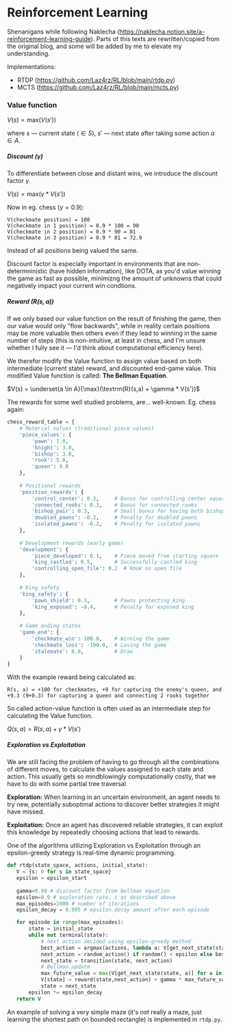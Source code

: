# Reinforcement Learning

Shenanigans while following Naklecha (https://naklecha.notion.site/a-reinforcement-learning-guide). Parts of this texts are rewritten/copied from the original blog, and some will be added by me to elevate my understanding.

Implementations:
- RTDP (https://github.com/Laz4rz/RL/blob/main/rtdp.py)
- MCTS (https://github.com/Laz4rz/RL/blob/main/mcts.py)

### Value function

$V(s) = \textrm{max}(V(s'))$

where $s$ — current state ($\in S$), $s'$ — next state after taking some action $a\in A$.

##### Discount ($\gamma$)

To differentiate between close and distant wins, we introduce the discount factor $\gamma$.

$V(s) = \textrm{max}(\gamma * V(s'))$

Now in eg. chess ($\gamma=0.9$): 

```
V(checkmate position) = 100
V(checkmate in 1 position) = 0.9 * 100 = 90
V(checkmate in 2 position) = 0.9 * 90 = 81
V(checkmate in 3 position) = 0.9 * 81 = 72.9
```

Instead of all positions being valued the same. 

Discount factor is especially important in environments that are non-determninistic (have hidden information), like DOTA, as you'd value winning the game as fast as possible, minimizng the amount of unknowns that could negatively impact your current win condtions.   

##### Reward ($R(s,a)$)

If we only based our value function on the result of finishing the game, then our value would only "flow backwards", while in reality certain positions may be more valuable then others even if they lead to winning in the same number of steps (this is non-intuitive, at least in chess, and I'm unsure whether I fully see it — I'd think about computational efficiency here). 

We therefor modify the Value function to assign value based on both intermediate (current state) reward, and discounted end-game value. This modified Value function is called: **The Bellman Equation**.

$V(s) = \underset{a \in A}{\max}(\textrm{R}(s,a) + \gamma * V(s'))$

The rewards for some well studied problems, are... well-known. Eg. chess again: 

```python
chess_reward_table = {
    # Material values (traditional piece values)
    'piece_values': {
        'pawn': 1.0,
        'knight': 3.0,
        'bishop': 3.0,
        'rook': 5.0,
        'queen': 9.0
    },
    
    # Positional rewards
    'position_rewards': {
        'control_center': 0.2,     # Bonus for controlling center squares
        'connected_rooks': 0.3,    # Bonus for connected rooks
        'bishop_pair': 0.3,        # Small bonus for having both bishops
        'doubled_pawns': -0.2,     # Penalty for doubled pawns
        'isolated_pawns': -0.2,    # Penalty for isolated pawns
    },
    
    # Development rewards (early game)
    'development': {
        'piece_developed': 0.1,    # Piece moved from starting square
        'king_castled': 0.5,       # Successfully castled king
        'controlling_open_file': 0.2  # Rook on open file
    },
    
    # King safety
    'king_safety': {
        'pawn_shield': 0.3,        # Pawns protecting king
        'king_exposed': -0.4,      # Penalty for exposed king
    },
    
    # Game ending states
    'game_end': {
        'checkmate_win': 100.0,    # Winning the game
        'checkmate_loss': -100.0,  # Losing the game
        'stalemate': 0.0,          # Draw
    }
}
```

With the example reward being calculated as:

```
R(s, a) = +100 for checkmates, +9 for capturing the enemy's queen, and +9.3 (9+0.3) for capturing a queen and connecting 2 rooks together
```

So called action-value function is often used as an intermediate step for calculating the Value function.

$Q(s,a) = R(s,a) + \gamma * V(s')$

##### Exploration vs Exploitation

We are still facing the problem of having to go through all the combinations of different moves, to calculate the values assigned to each state and action. This usually gets so mindblowingly computationally costly, that we have to do with some partial tree traversal. 

**Exploration:** When learning in an uncertain environment, an agent needs to try new, potentially suboptimal actions to discover better strategies it might have missed.

**Exploitation:** Once an agent has discovered reliable strategies, it can exploit this knowledge by repeatedly choosing actions that lead to rewards.

One of the algorithms utilizing Exploration vs Exploitation through an epsilon-greedy strategy is real-time dynamic programming.

```python
def rtdp(state_space, actions, initial_state):
   V = {s: 0 for s in state_space}
   epsilon = epsilon_start
   
   gamma=0.99 # discount factor from bellman equation
   epsilon=0.9 # exploration rate, ε as described above
   max_episodes=1000 # number of iterations
   epsilon_decay = 0.995 # epsilon decay amount after each episode

   for episode in range(max_episodes):
       state = initial_state
       while not terminal(state):
           # next action decided using epsilon-greedy method
           best_action = argmax(actions, lambda a: V[get_next_state(state, a)])
           next_action = random_action() if random() < epsilon else best_action
           next_state = transition(state, next_action)
           # Bellman update 
           max_future_value = max(V[get_next_state(state, a)] for a in actions)
           V[state] = reward(state,next_action) + gamma * max_future_value
           state = next_state
       epsilon *= epsilon_decay
   return V
```

An example of solving a very simple maze (it's not really a maze, just learning the shortest path on bounded rectangle) is implemented in `rtdp.py`.






